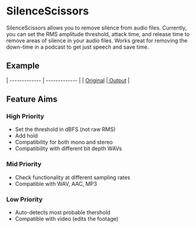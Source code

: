 # SilenceScissors
SilenceScissors allows you to remove silence from audio files. Currently, you can set the RMS amplitude threshold, attack time, and release time to remove areas of silence in your audio files. Works great for removing the down-time in a podcast to get just speech and save time.

## Example
| ------------- | ------------- |
| [Original](https://futuristacoustics.com/wp-content/uploads/2022/12/Moby-Dick-Original.wav) |[ Output](https://futuristacoustics.com/wp-content/uploads/2022/12/Moby-Dick-Output.wav) |

## Feature Aims
### High Priority
- Set the threshold in dBFS (not raw RMS)
- Add hold
- Compatibility for both mono and stereo
- Compatibility with different bit depth WAVs
### Mid Priority
- Check functionality at different sampling rates
- Compatible with WAV, AAC, MP3
### Low Priority
- Auto-detects most probable thershold
- Compatible with video (edits the footage)
